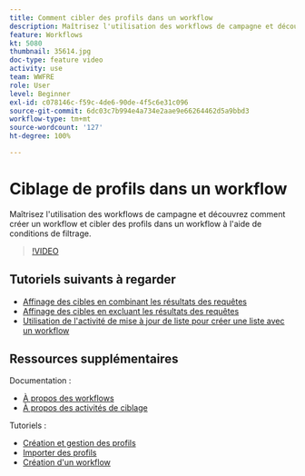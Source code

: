 ```yaml
---
title: Comment cibler des profils dans un workflow
description: Maîtrisez l'utilisation des workflows de campagne et découvrez comment créer un workflow et cibler des profils dans un workflow à l'aide de conditions de filtrage.
feature: Workflows
kt: 5080
thumbnail: 35614.jpg
doc-type: feature video
activity: use
team: WWFRE
role: User
level: Beginner
exl-id: c078146c-f59c-4de6-90de-4f5c6e31c096
source-git-commit: 6dc03c7b994e4a734e2aae9e66264462d5a9bbd3
workflow-type: tm+mt
source-wordcount: '127'
ht-degree: 100%

---
```


# Ciblage de profils dans un workflow

Maîtrisez l&#39;utilisation des workflows de campagne et découvrez comment créer un workflow et cibler des profils dans un workflow à l&#39;aide de conditions de filtrage.

>[!VIDEO](https://video.tv.adobe.com/v/35614?quality=12)

## Tutoriels suivants à regarder

* [Affinage des cibles en combinant les résultats des requêtes](/help/automating-with-workflows/refining-targets-by-combining-query-results.md)
* [Affinage des cibles en excluant les résultats des requêtes](/help/automating-with-workflows/refining-targets-by-excluding-query-results.md)
* [Utilisation de l&#39;activité de mise à jour de liste pour créer une liste avec un workflow](/help/automating-with-workflows/using-the-update-list-activity.md)

## Ressources supplémentaires

Documentation :

* [À propos des workflows](https://experienceleague.adobe.com/docs/campaign-classic/using/automating-with-workflows/introduction/about-workflows.html?lang=fr)
* [À propos des activités de ciblage](https://experienceleague.adobe.com/docs/campaign-classic/using/automating-with-workflows/targeting-activities/about-targeting-activities.html?lang=fr)

Tutoriels :

* [Création et gestion des profils](/help/profile-management/create-and-manage-profiles.md)
* [Importer des profils ](/help/data-management/importing-profiles.md)
* [Création d&#39;un workflow](https://experienceleague.adobe.com/docs/campaign-classic-learn/tutorials/automating-with-workflows/creating-a-workflow.html?lang=fr)
